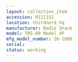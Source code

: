 ```yaml
---
layout: collection_item
accession: R111151
location: thirdnerd_hq
manufacturer: Radio Shack
model: TRS-80 Model 4P
mfg_model_number: 26-1080
serial: 
status: working
---
```


